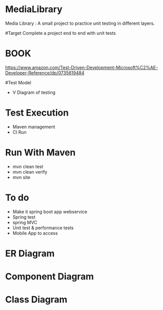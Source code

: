 # MediaLibrary
Media Library : A small project to practice unit testing in different layers. 

#Target 
Complete a project end to end with unit tests 

# BOOK
 https://www.amazon.com/Test-Driven-Development-Microsoft%C2%AE-Developer-Reference/dp/0735619484
 
#Test Model 
- V Diagram of testing

# Test Execution 
- Maven management 
- CI Run

# Run With Maven 
- mvn clean test
- mvn clean verify
- mvn site

# To do
- Make it spring boot app webservice
- Spring test
- spring MVC
- Unit test  & performance tests 
- Mobile App to access

# ER Diagram

# Component Diagram

# Class Diagram
